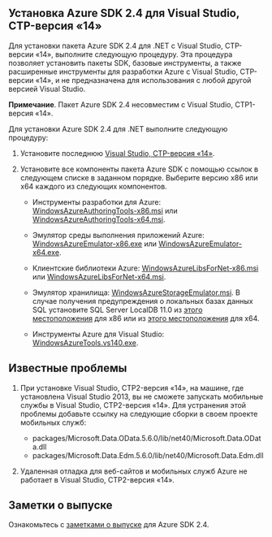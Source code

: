 <properties linkid="dotnet-visual-studio-2014" urlDisplayName="Visual Studio 14 CTP2" pageTitle="Installing the Azure SDK 2.4 for Visual Studio 14 CTP2" metaKeywords="Visual Studio, Azure SDK" description="Install Azure SDK 2.4 and Visual Studio 14 CTP2" metaCanonical="" services="" documentationCenter="" title="Installing Azure SDK 2.4 for Visual Studio 14 CTP2" authors="ghogen" solutions="" manager="" editor="" />

<tags ms.service="multiple" ms.workload="multiple" ms.tgt_pltfrm="na" ms.devlang="dotnet" ms.topic="article" ms.date="01/01/1900" ms.author="ghogen" />

## Установка Azure SDK 2.4 для Visual Studio, CTP-версия «14»

Для установки пакета Azure SDK 2.4 для .NET с Visual Studio, CTP-версии «14», выполните следующую процедуру. Эта процедура позволяет установить пакеты SDK, базовые инструменты, а также расширенные инструменты для разработки Azure с Visual Studio, CTP-версии «14», и не предназначена для использования с любой другой версией Visual Studio.

**Примечание**. Пакет Azure SDK 2.4 несовместим с Visual Studio, CTP1-версия «14».

Для установки Azure SDK 2.4 для .NET выполните следующую процедуру:

1.  Установите последнюю [Visual Studio, CTP-версия «14»][Visual Studio, CTP-версия 14].

2.  Установите все компоненты пакета Azure SDK с помощью ссылок в следующем списке в заданном порядке. Выберите версию x86 или x64 каждого из следующих компонентов.

    -   Инструменты разработки для Azure: [WindowsAzureAuthoringTools-x86.msi][WindowsAzureAuthoringTools-x86.msi] или [WindowsAzureAuthoringTools-x64.msi][WindowsAzureAuthoringTools-x64.msi].

    -   Эмулятор среды выполнения приложений Azure: [WindowsAzureEmulator-x86.exe][WindowsAzureEmulator-x86.exe] или [WindowsAzureEmulator-x64.exe][WindowsAzureEmulator-x64.exe].

    -   Клиентские библиотеки Azure: [WindowsAzureLibsForNet-x86.msi][WindowsAzureLibsForNet-x86.msi] или [WindowsAzureLibsForNet-x64.msi][WindowsAzureLibsForNet-x64.msi].

    -   Эмулятор хранилища: [WindowsAzureStorageEmulator.msi][WindowsAzureStorageEmulator.msi]. В случае получения предупреждения о локальных базах данных SQL установите SQL Server LocalDB 11.0 из [этого местоположения][этого местоположения] для x86 или из [этого местоположения][этого местоположения] для x64.

    -   Инструменты Azure для Visual Studio: [WindowsAzureTools.vs140.exe][WindowsAzureTools.vs140.exe].


## Известные проблемы

1.  При установке Visual Studio, CTP2-версия «14», на машине, где установлена Visual Studio 2013, вы не сможете запускать мобильные службы в Visual Studio, CTP2-версия «14». Для устранения этой проблемы добавьте ссылку на следующие сборки в своем проекте мобильных служб:

    -   packages/Microsoft.Data.OData.5.6.0/lib/net40/Microsoft.Data.OData.dll
    -   packages/Microsoft.Data.Edm.5.6.0/lib/net40/Microsoft.Data.Edm.dll

2.  Удаленная отладка для веб-сайтов и мобильных служб Azure не работает в Visual Studio, CTP2-версия «14».

## Заметки о выпуске

Ознакомьтесь с [заметками о выпуске][заметками о выпуске] для Azure SDK 2.4.

  [Visual Studio, CTP-версия 14]: http://go.microsoft.com/fwlink/p/?LinkId=400776
  [WindowsAzureAuthoringTools-x86.msi]: http://go.microsoft.com/fwlink/p/?LinkId=400892
  [WindowsAzureAuthoringTools-x64.msi]: http://go.microsoft.com/fwlink/p/?LinkId=400893
  [WindowsAzureEmulator-x86.exe]: http://go.microsoft.com/fwlink/p/?LinkId=400894
  [WindowsAzureEmulator-x64.exe]: http://go.microsoft.com/fwlink/p/?LinkId=400895
  [WindowsAzureLibsForNet-x86.msi]: http://go.microsoft.com/fwlink/p/?LinkId=400896
  [WindowsAzureLibsForNet-x64.msi]: http://go.microsoft.com/fwlink/p/?LinkId=400897
  [WindowsAzureStorageEmulator.msi]: http://go.microsoft.com/fwlink/p/?LinkId=400904
  [этого местоположения]: http://go.microsoft.com/fwlink/p/?LinkId=400778
  [этого местоположения]: http://go.microsoft.com/fwlink/p/?LinkId=400779
  [WindowsAzureTools.vs140.exe]: http://go.microsoft.com/fwlink/p/?LinkId=400903
  [заметками о выпуске]: http://go.microsoft.com/fwlink/?LinkId=507517
